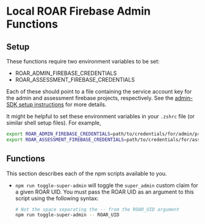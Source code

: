 # Local ROAR Firebase Admin Functions

## Setup

These functions require two environment variables to be set:

- ROAR_ADMIN_FIREBASE_CREDENTIALS
- ROAR_ASSESSMENT_FIREBASE_CREDENTIALS

Each of these should point to a file containing the service account key for the admin and assessment firebase projects, respectively. See the [admin-SDK setup instructions](https://firebase.google.com/docs/admin/setup/#initialize_the_sdk_in_non-google_environments) for more details.

It might be helpful to set these environment variables in your `.zshrc` file (or similar shell setup files).
For example,

```bash
export ROAR_ADMIN_FIREBASE_CREDENTIALS=path/to/credentials/for/admin/project.json
export ROAR_ASSESSMENT_FIREBASE_CREDENTIALS=path/to/credentials/for/assessment/project.json`
```

## Functions

This section describes each of the npm scripts available to you.

- `npm run toggle-super-admin` will toggle the `super_admin` custom claim for a given ROAR UID. You must pass the ROAR UID as an argument to this script using the following syntax:

  ```bash
  # Not the space separating the -- from the ROAR_UID argument
  npm run toggle-super-admin -- ROAR_UID
  ```
